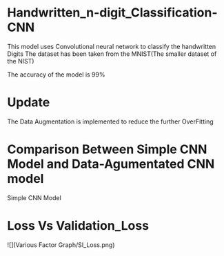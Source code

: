 # Handwritten_n-digit_Classification-CNN
This model uses Convolutional neural network to classify the handwritten Digits The dataset has been taken from the MNIST(The smaller dataset of the NIST)

The accuracy of the model is 99%

# Update
The Data Augmentation is implemented to reduce the further OverFitting

# Comparison Between Simple CNN Model and Data-Agumentated CNN model
 
 Simple CNN Model
 
 # Loss Vs Validation_Loss 
 ![](Various Factor Graph/SI_Loss.png)
